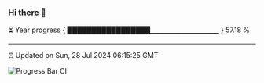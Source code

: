 ### Hi there 👋

⏳ Year progress { █████████████████▁▁▁▁▁▁▁▁▁▁▁▁▁ } 57.18 %

---

⏰ Updated on Sun, 28 Jul 2024 06:15:25 GMT

![Progress Bar CI](https://github.com/liununu/liununu/workflows/Progress%20Bar%20CI/badge.svg)
